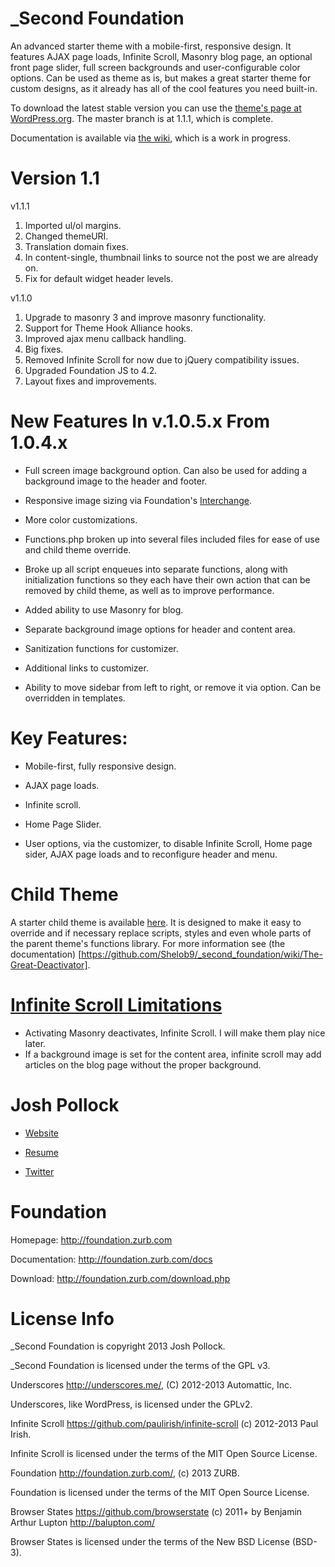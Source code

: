 _Second Foundation
==================
An advanced starter theme with a mobile-first, responsive design. It features AJAX page loads, Infinite Scroll, Masonry blog page, an optional front page slider, full screen backgrounds and user-configurable color options. Can be used as theme as is, but makes a great starter theme for custom designs, as it already has all of the cool features you need built-in.

To download the latest stable version you can use the [theme's page at WordPress.org](http://wordpress.org/themes/_second-foundation). The master branch is at 1.1.1, which is complete.

Documentation is available via [the wiki](https://github.com/Shelob9/_second_foundation/wiki), which is a work in progress.

Version 1.1
===========
v1.1.1
1) Imported ul/ol margins.
2) Changed themeURI.
3) Translation domain fixes.
4) In content-single, thumbnail links to source not the post we are already on.
5) Fix for default widget header levels.

v1.1.0
1) Upgrade to masonry 3 and improve masonry functionality.
2) Support for Theme Hook Alliance hooks.
3) Improved ajax menu callback handling.
4) Big fixes.
5) Removed Infinite Scroll for now due to jQuery compatibility issues.
6) Upgraded Foundation JS to 4.2.
7) Layout fixes and improvements.


New Features In v.1.0.5.x From 1.0.4.x 
======================================
* Full screen image background option. Can also be used for adding a background image to the header and footer.

* Responsive image sizing via Foundation's [Interchange](http://foundation.zurb.com/docs/components/interchange.html).

* More color customizations.

* Functions.php broken up into several files included files for ease of use and child theme override.

* Broke up all script enqueues into separate functions, along with initialization functions so they each have their own action that can be removed by child theme, as well as to improve performance.

* Added ability to use Masonry for blog.

* Separate background image options for header and content area.

* Sanitization functions for customizer.

* Additional links to customizer.

* Ability to move sidebar from left to right, or remove it via option. Can be overridden in templates.

Key Features:
============
* Mobile-first, fully responsive design.

* AJAX page loads.

* Infinite scroll.

* Home Page Slider.

* User options, via the customizer, to disable Infinite Scroll, Home page sider, AJAX page loads and to reconfigure header and menu.

Child Theme
===========
A starter child theme is available [here](https://github.com/Shelob9/second_speaker). It is designed to make it easy to override and if necessary replace scripts, styles and even whole parts of the parent theme's functions library. For more information see (the documentation) [https://github.com/Shelob9/_second_foundation/wiki/The-Great-Deactivator].


[Infinite Scroll Limitations](https://github.com/Shelob9/_second_foundation/wiki/Infinite-scroll)
===========================
* Activating Masonry deactivates, Infinite Scroll. I will make them play nice later.
* If a background image is set for the content area, infinite scroll may add articles on the blog page without the proper background.


Josh Pollock
============
* [Website](http://ComplexWaveform.com)

* [Resume](http://ComplexWaveform.com/jp/Resume)

* [Twitter](http://twitter.com/Josh412)

Foundation
==========
Homepage:      http://foundation.zurb.com

Documentation: http://foundation.zurb.com/docs

Download:      http://foundation.zurb.com/download.php


License Info
============
_Second Foundation is copyright 2013 Josh Pollock.

_Second Foundation is licensed under the terms of the GPL v3.


Underscores http://underscores.me/, (C) 2012-2013 Automattic, Inc.

Underscores, like WordPress, is licensed under the GPLv2.


Infinite Scroll https://github.com/paulirish/infinite-scroll (c) 2012-2013 Paul Irish.

Infinite Scroll is licensed under the terms of the MIT Open Source License.


Foundation http://foundation.zurb.com/, (c) 2013 ZURB.

Foundation is licensed under the terms of the MIT Open Source License.


Browser States https://github.com/browserstate (c) 2011+ by Benjamin Arthur Lupton http://balupton.com/

Browser States is licensed under the terms of the New BSD License (BSD-3).

